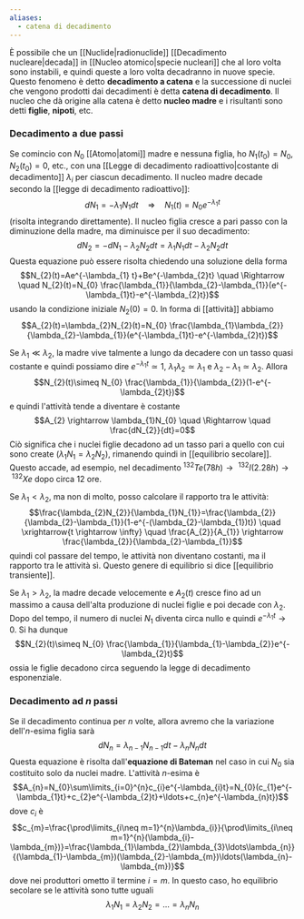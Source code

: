 ```yaml
---
aliases:
  - catena di decadimento
---
```

È possibile che un [[Nuclide|radionuclide]] [[Decadimento nucleare|decada]] in [[Nucleo atomico|specie nucleari]] che al loro volta sono instabili, e quindi queste a loro volta decadranno in nuove specie. Questo fenomeno è detto **decadimento a catena** e la successione di nuclei che vengono prodotti dai decadimenti è detta **catena di decadimento**. Il nucleo che dà origine alla catena è detto **nucleo madre** e i risultanti sono detti **figlie**, **nipoti**, etc.
### Decadimento a due passi
Se comincio con $N_{0}$ [[Atomo|atomi]] madre e nessuna figlia, ho $N_{1}(t_{0})=N_{0}$, $N_{2}(t_{0})=0$, etc., con una [[Legge di decadimento radioattivo|costante di decadimento]] $\lambda_{i}$ per ciascun decadimento. Il nucleo madre decade secondo la [[legge di decadimento radioattivo]]:
$$dN_{1}=-\lambda_{1}N_{1}dt \quad \Rightarrow \quad N_{1}(t)=N_{0}e^{-\lambda_{1}t}$$
(risolta integrando direttamente). Il nucleo figlia cresce a pari passo con la diminuzione della madre, ma diminuisce per il suo decadimento:
$$dN_{2}=-dN_{1}-\lambda_{2}N_{2}dt=\lambda_{1}N_{1}dt-\lambda_{2}N_{2}dt$$
Questa equazione può essere risolta chiedendo una soluzione della forma
$$N_{2}(t)=Ae^{-\lambda_{1} t}+Be^{-\lambda_{2}t} \quad \Rightarrow \quad N_{2}(t)=N_{0} \frac{\lambda_{1}}{\lambda_{2}-\lambda_{1}}(e^{-\lambda_{1}t}-e^{-\lambda_{2}t})$$
usando la condizione iniziale $N_{2}(0)=0$. In forma di [[attività]] abbiamo
$$A_{2}(t)=\lambda_{2}N_{2}(t)=N_{0} \frac{\lambda_{1}\lambda_{2}}{\lambda_{2}-\lambda_{1}}(e^{-\lambda_{1}t}-e^{-\lambda_{2}t})$$

Se $\lambda_{1}\ll \lambda_{2}$, la madre vive talmente a lungo da decadere con un tasso quasi costante e quindi possiamo dire $e^{-\lambda_{1}t}\simeq1$, $\lambda_{1}\lambda_{2}\simeq \lambda_{1}$ e $\lambda_{2}-\lambda_{1}\simeq \lambda_{2}$. Allora
$$N_{2}(t)\simeq N_{0} \frac{\lambda_{1}}{\lambda_{2}}(1-e^{-\lambda_{2}t})$$
e quindi l'attività tende a diventare è costante
$$A_{2} \rightarrow \lambda_{1}N_{0} \quad \Rightarrow \quad \frac{dN_{2}}{dt}=0$$
Ciò significa che i nuclei figlie decadono ad un tasso pari a quello con cui sono create ($\lambda_{1}N_{1}=\lambda_{2}N_{2}$), rimanendo quindi in [[equilibrio secolare]]. Questo accade, ad esempio, nel decadimento $^{132}Te(78h) \rightarrow\ ^{132}I(2.28h) \rightarrow\ ^{132}Xe$ dopo circa 12 ore.

Se $\lambda_{1}<\lambda_{2}$, ma non di molto, posso calcolare il rapporto tra le attività:
$$\frac{\lambda_{2}N_{2}}{\lambda_{1}N_{1}}=\frac{\lambda_{2}}{\lambda_{2}-\lambda_{1}}(1-e^{-(\lambda_{2}-\lambda_{1})t}) \quad \xrightarrow{t \rightarrow \infty} \quad \frac{A_{2}}{A_{1}} \rightarrow \frac{\lambda_{2}}{\lambda_{2}-\lambda_{1}}$$
quindi col passare del tempo, le attività non diventano costanti, ma il rapporto tra le attività sì. Questo genere di equilibrio si dice [[equilibrio transiente]].

Se $\lambda_{1}>\lambda_{2}$, la madre decade velocemente e $A_{2}(t)$ cresce fino ad un massimo a causa dell'alta produzione di nuclei figlie e poi decade con $\lambda_{2}$. Dopo del tempo, il numero di nuclei $N_{1}$ diventa circa nullo e quindi $e^{-\lambda_{1}t}\rightarrow 0$. Si ha dunque
$$N_{2}(t)\simeq N_{0} \frac{\lambda_{1}}{\lambda_{1}-\lambda_{2}}e^{-\lambda_{2}t}$$
ossia le figlie decadono circa seguendo la legge di decadimento esponenziale.
### Decadimento ad $n$ passi
Se il decadimento continua per $n$ volte, allora avremo che la variazione dell'$n$-esima figlia sarà
$$dN_{n}=\lambda_{n-1}N_{n-1}dt-\lambda_{n}N_{n}dt$$
Questa equazione è risolta dall'**equazione di Bateman** nel caso in cui $N_{0}$ sia costituito solo da nuclei madre. L'attività $n$-esima è
$$A_{n}=N_{0}\sum\limits_{i=0}^{n}c_{i}e^{-\lambda_{i}t}=N_{0}(c_{1}e^{-\lambda_{1}t}+c_{2}e^{-\lambda_{2}t}+\ldots+c_{n}e^{-\lambda_{n}t})$$
dove $c_{i}$ è
$$c_{m}=\frac{\prod\limits_{i\neq m=1}^{n}\lambda_{i}}{\prod\limits_{i\neq m=1}^{n}(\lambda_{i}-\lambda_{m})}=\frac{\lambda_{1}\lambda_{2}\lambda_{3}\ldots\lambda_{n}}{(\lambda_{1}-\lambda_{m})(\lambda_{2}-\lambda_{m})\ldots(\lambda_{n}-\lambda_{m})}$$
dove nei produttori ometto il termine $i=m$. In questo caso, ho equilibrio secolare se le attività sono tutte uguali
$$\lambda_{1}N_{1}=\lambda_{2}N_{2}=\ldots=\lambda_{n}N_{n}$$